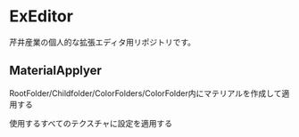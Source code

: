 # ExEditor
芹井産業の個人的な拡張エディタ用リポジトリです。

## MaterialApplyer
RootFolder/Childfolder/ColorFolders/ColorFolder内にマテリアルを作成して適用する

使用するすべてのテクスチャに設定を適用する
